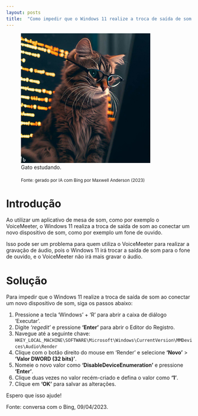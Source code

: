 ```yaml
---
layout: posts
title:  "Como impedir que o Windows 11 realize a troca de saída de som ao conectar novo dispositivo de som"
---
```


<figure>
    <img src="../assets/images/gpt/cat_studying_glasses3.jpg" width="350" alt="Gato estudando usando óculos. Prompt: Create an image of a cat studying software engineering">
    <figcaption>Gato estudando.</figcaption>
    <br>
    <small>Fonte: gerado por IA com Bing por Maxwell Anderson (2023)</small>
</figure>

# Introdução

Ao utilizar um aplicativo de mesa de som, como por exemplo o VoiceMeeter, o Windows 11 realiza a troca de saída de som ao conectar um novo dispositivo de som, como por exemplo um fone de ouvido.

Isso pode ser um problema para quem utiliza o VoiceMeeter para realizar a gravação de áudio, pois o Windows 11 irá trocar a saída de som para o fone de ouvido, e o VoiceMeeter não irá mais gravar o áudio.

# Solução

Para impedir que o Windows 11 realize a troca de saída de som ao conectar um novo dispositivo de som, siga os passos abaixo:

1. Pressione a tecla ‘Windows’ + ‘R’ para abrir a caixa de diálogo ‘Executar’.
2. Digite _‘regedit’_ e pressione **‘Enter’** para abrir o Editor do Registro.
3. Navegue até a seguinte chave: `HKEY_LOCAL_MACHINE\SOFTWARE\Microsoft\Windows\CurrentVersion\MMDevices\Audio\Render`
4. Clique com o botão direito do mouse em ‘Render’ e selecione **‘Novo’** > **‘Valor DWORD (32 bits)’**.
5. Nomeie o novo valor como **‘DisableDeviceEnumeration’** e pressione **‘Enter’**.
6. Clique duas vezes no valor recém-criado e defina o valor como **‘1’**.
7. Clique em **‘OK’** para salvar as alterações.

Espero que isso ajude!

Fonte: conversa com o Bing, 09/04/2023.
